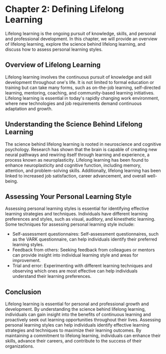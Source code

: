 Chapter 2: Defining Lifelong Learning
=====================================

Lifelong learning is the ongoing pursuit of knowledge, skills, and personal and professional development. In this chapter, we will provide an overview of lifelong learning, explore the science behind lifelong learning, and discuss how to assess personal learning styles.

Overview of Lifelong Learning
-----------------------------

Lifelong learning involves the continuous pursuit of knowledge and skill development throughout one's life. It is not limited to formal education or training but can take many forms, such as on-the-job learning, self-directed learning, mentoring, coaching, and community-based learning initiatives. Lifelong learning is essential in today's rapidly changing work environment, where new technologies and job requirements demand continuous adaptation and growth.

Understanding the Science Behind Lifelong Learning
--------------------------------------------------

The science behind lifelong learning is rooted in neuroscience and cognitive psychology. Research has shown that the brain is capable of creating new neural pathways and rewiring itself through learning and experience, a process known as neuroplasticity. Lifelong learning has been found to enhance neuroplasticity and cognitive function, including memory, attention, and problem-solving skills. Additionally, lifelong learning has been linked to increased job satisfaction, career advancement, and overall well-being.

Assessing Your Personal Learning Style
--------------------------------------

Assessing personal learning styles is essential for identifying effective learning strategies and techniques. Individuals have different learning preferences and styles, such as visual, auditory, and kinesthetic learning. Some techniques for assessing personal learning style include:

* Self-assessment questionnaires: Self-assessment questionnaires, such as the VARK questionnaire, can help individuals identify their preferred learning styles.
* Feedback from others: Seeking feedback from colleagues or mentors can provide insight into individual learning style and areas for improvement.
* Trial and error: Experimenting with different learning techniques and observing which ones are most effective can help individuals understand their learning preferences.

Conclusion
----------

Lifelong learning is essential for personal and professional growth and development. By understanding the science behind lifelong learning, individuals can gain insight into the benefits of continuous learning and proactively seek out learning opportunities throughout their lives. Assessing personal learning styles can help individuals identify effective learning strategies and techniques to maximize their learning outcomes. By maintaining a commitment to lifelong learning, individuals can enhance their skills, advance their careers, and contribute to the success of their organizations.
